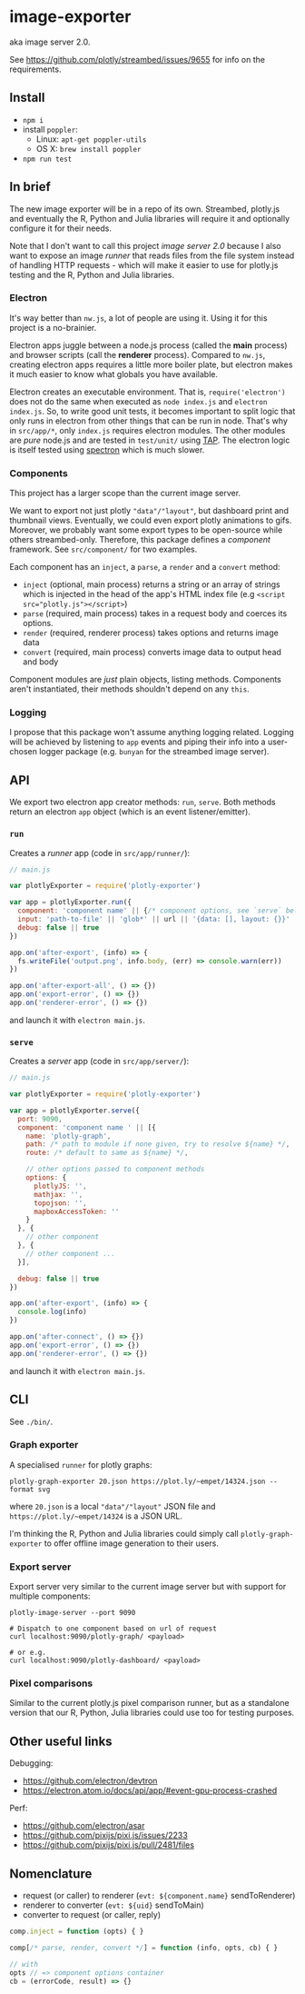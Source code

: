 # image-exporter

aka image server 2.0.

See https://github.com/plotly/streambed/issues/9655 for info on the requirements.

## Install

- `npm i`
- install `poppler`:
    - Linux: `apt-get poppler-utils`
    - OS X: `brew install poppler`
- `npm run test`

## In brief

The new image exporter will be in a repo of its own. Streambed, plotly.js and
eventually the R, Python and Julia libraries will require it and optionally
configure it for their needs.

Note that I don't want to call this project _image server 2.0_ because I also
want to expose an image _runner_ that reads files from the file system instead
of handling HTTP requests - which will make it easier to use for plotly.js
testing and the R, Python and Julia libraries.

### Electron

It's way better than `nw.js`, a lot of people are using it. Using it for this
project is a no-brainier.

Electron apps juggle between a node.js process (called the **main** process) and
browser scripts (call the **renderer** process). Compared to `nw.js`, creating
electron apps requires a little more boiler plate, but electron makes it much
easier to know what globals you have available.

Electron creates an executable environment. That is, `require('electron')` does
not do the same when executed as `node index.js` and `electron index.js`. So, to
write good unit tests, it becomes important to split logic that only runs in
electron from other things that can be run in node. That's why in `src/app/*`,
only `index.js` requires electron modules. The other modules are _pure_
node.js and are tested in `test/unit/` using [TAP](http://www.node-tap.org/).
The electron logic is itself tested using
[spectron](https://github.com/electron/spectron) which is much slower.

### Components

This project has a larger scope than the current image server.

We want to export not just plotly `"data"/"layout"`, but dashboard print and
thumbnail views.  Eventually, we could even export plotly animations to gifs.
Moreover, we probably want some export types to be open-source while others
streambed-only. Therefore, this package defines a _component_ framework. See
`src/component/` for two examples.

Each component has an `inject`, a `parse`, a `render` and a `convert` method:

- `inject` (optional, main process) returns a string or an array of strings
  which is injected in the head of the app's HTML index file
  (e.g `<script src="plotly.js"></script>`)
- `parse` (required, main process) takes in a request body and coerces its options.
- `render` (required, renderer process) takes options and returns image data
- `convert` (required, main process) converts image data to output head and body

Component modules are _just_ plain objects, listing methods. Components aren't
instantiated, their methods shouldn't depend on any `this`.

### Logging

I propose that this package won't assume anything logging related. Logging will
be achieved by listening to `app` events and piping their info into a
user-chosen logger package (e.g. `bunyan` for the streambed image server).

## API

We export two electron app creator methods: `run`, `serve`. Both methods return
an electron `app` object (which is an event listener/emitter).

### `run`

Creates a _runner_ app (code in `src/app/runner/`):

```js
// main.js

var plotlyExporter = require('plotly-exporter')

var app = plotlyExporter.run({
  component: 'component name' || {/* component options, see `serve` below */},
  input: 'path-to-file' || 'glob*' || url || '{data: [], layout: {}}' || [/* array of those */],
  debug: false || true
})

app.on('after-export', (info) => {
  fs.writeFile('output.png', info.body, (err) => console.warn(err))
})

app.on('after-export-all', () => {})
app.on('export-error', () => {})
app.on('renderer-error', () => {})
```

and launch it with `electron main.js`.

### `serve`

Creates a _server_ app (code in `src/app/server/`):

```js
// main.js

var plotlyExporter = require('plotly-exporter')

var app = plotlyExporter.serve({
  port: 9090,
  component: 'component name ' || [{
    name: 'plotly-graph',
    path: /* path to module if none given, try to resolve ${name} */,
    route: /* default to same as ${name} */,

    // other options passed to component methods
    options: {
      plotlyJS: '',
      mathjax: '',
      topojson: '',
      mapboxAccessToken: ''
    }
  }, {
    // other component
  }, {
    // other component ...
  }],

  debug: false || true
})

app.on('after-export', (info) => {
  console.log(info)
})

app.on('after-connect', () => {})
app.on('export-error', () => {})
app.on('renderer-error', () => {})
```

and launch it with `electron main.js`.

## CLI

See `./bin/`.

### Graph exporter

A specialised `runner` for plotly graphs:

```
plotly-graph-exporter 20.json https://plot.ly/~empet/14324.json --format svg
```

where `20.json` is a local `"data"/"layout"` JSON file and
`https://plot.ly/~empet/14324` is a JSON URL.

I'm thinking the R, Python and Julia libraries could simply call
`plotly-graph-exporter` to offer offline image generation to their users.

### Export server

Export server very similar to the current image server but with support
for multiple components:

```
plotly-image-server --port 9090

# Dispatch to one component based on url of request
curl localhost:9090/plotly-graph/ <payload>

# or e.g.
curl localhost:9090/plotly-dashboard/ <payload>
```

### Pixel comparisons

Similar to the current plotly.js pixel comparison runner, but as a standalone
version that our R, Python, Julia libraries could use too for testing purposes.

## Other useful links

Debugging:

+ https://github.com/electron/devtron
+ https://electron.atom.io/docs/api/app/#event-gpu-process-crashed

Perf:

+ https://github.com/electron/asar
+ https://github.com/pixijs/pixi.js/issues/2233
+ https://github.com/pixijs/pixi.js/pull/2481/files

## Nomenclature

- request (or caller) to renderer (`evt: ${component.name}` sendToRenderer)
- renderer to converter (`evt: ${uid}` sendToMain)
- converter to request (or caller, reply)

```js
comp.inject = function (opts) { }

comp[/* parse, render, convert */] = function (info, opts, cb) { }

// with
opts // => component options container
cb = (errorCode, result) => {}
```
